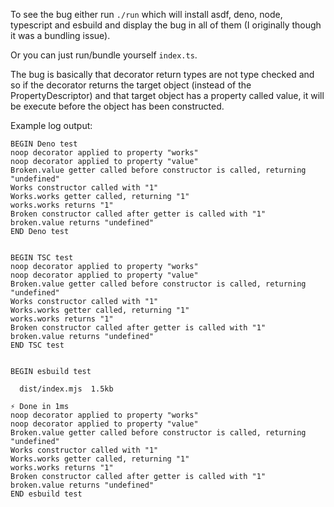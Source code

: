 To see the bug either run `./run` which will install asdf, deno, node, typescript and esbuild 
and display the bug in all of them (I originally though it was a bundling issue).

Or you can just run/bundle yourself `index.ts`.

The bug is basically that decorator return types are not type checked and so if the decorator 
returns the target object (instead of the PropertyDescriptor) and that target object has a property called value, it will
be execute before the object has been constructed.


Example log output:

```
BEGIN Deno test
noop decorator applied to property "works"
noop decorator applied to property "value"
Broken.value getter called before constructor is called, returning "undefined"
Works constructor called with "1"
Works.works getter called, returning "1"
works.works returns "1"
Broken constructor called after getter is called with "1"
broken.value returns "undefined"
END Deno test


BEGIN TSC test
noop decorator applied to property "works"
noop decorator applied to property "value"
Broken.value getter called before constructor is called, returning "undefined"
Works constructor called with "1"
Works.works getter called, returning "1"
works.works returns "1"
Broken constructor called after getter is called with "1"
broken.value returns "undefined"
END TSC test


BEGIN esbuild test

  dist/index.mjs  1.5kb

⚡ Done in 1ms
noop decorator applied to property "works"
noop decorator applied to property "value"
Broken.value getter called before constructor is called, returning "undefined"
Works constructor called with "1"
Works.works getter called, returning "1"
works.works returns "1"
Broken constructor called after getter is called with "1"
broken.value returns "undefined"
END esbuild test


```